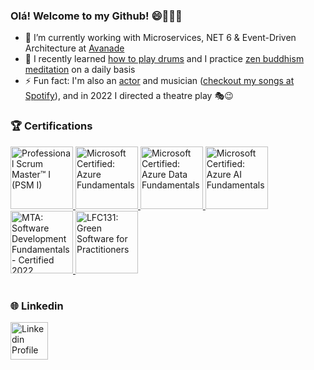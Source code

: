### Olá! Welcome to my Github! 😄👋👋👋

- 🔭 I’m currently working with Microservices, NET 6 & Event-Driven Architecture at [Avanade](https://www.avanade.com/pt-br)
- 🌱 I recently learned [how to play drums](https://youtu.be/_sq9AxPqofg?si=ePZLQy73VcwcK7in) and I practice [zen buddhism meditation](https://www.daissen.org.br/) on a daily basis
- ⚡ Fun fact: I'm also an [actor](https://youtu.be/n3UaAZDqJuU?si=Nwv29E6dd1MTTOpW) and musician ([checkout my songs at Spotify](https://open.spotify.com/intl-pt/artist/2Y8JH7zPAXZDn2saxrvEbf)), and in 2022 I directed a theatre play 🎭😉

<!--

**marciocoelho31/marciocoelho31** is a ✨ _special_ ✨ repository because its `README.md` (this file) appears on your GitHub profile.

Here are some ideas to get you started:

- 🔭 I’m currently working on ...
- 🌱 I’m currently learning ...
- 👯 I’m looking to collaborate on ...
- 🤔 I’m looking for help with ...
- 💬 Ask me about ...
- 📫 How to reach me: ...
- 😄 Pronouns: ...
- ⚡ Fun fact: ...

#

[![Top Langs](https://github-readme-stats.vercel.app/api/top-langs/?username=marciocoelho31&show_icons=true&theme=github_dark)](https://github.com/anuraghazra/github-readme-stats)

[![GitHub stats](https://github-readme-stats.vercel.app/api?username=marciocoelho31&show_icons=true&theme=github_dark)](https://github.com/anuraghazra/github-readme-stats)
-->

### 🏆 Certifications
<div align="left">
<a href="https://www.credly.com/earner/earned/badge/9518ec93-5893-4cd6-b12f-09b67d8fe888">
<img height="100" src="https://images.credly.com/size/680x680/images/a2790314-008a-4c3d-9553-f5e84eb359ba/image.png" title="Professional Scrum Master™ I (PSM I)" alt="Professional Scrum Master™ I (PSM I)" />
</a>
<a href="https://www.credly.com/earner/earned/badge/58cb9321-8382-494c-ae5d-5f47cc371e62">
<img height="100" src="https://images.credly.com/size/680x680/images/be8fcaeb-c769-4858-b567-ffaaa73ce8cf/image.png" title="Microsoft Certified: Azure Fundamentals" alt="Microsoft Certified: Azure Fundamentals" />
</a>
<a href="https://www.credly.com/earner/earned/badge/ed009fab-c07c-4255-9763-9678fb25b4d9">
<img height="100" src="https://images.credly.com/size/680x680/images/70eb1e3f-d4de-4377-a062-b20fb29594ea/azure-data-fundamentals-600x600.png" title="Microsoft Certified: Azure Data Fundamentals" alt="Microsoft Certified: Azure Data Fundamentals" />
</a>
<a href="https://www.credly.com/earner/earned/badge/4d64970a-44fb-4e3b-91b2-5d76007356d6">
<img height="100" src="https://images.credly.com/size/680x680/images/4136ced8-75d5-4afb-8677-40b6236e2672/azure-ai-fundamentals-600x600.png" title="Microsoft Certified: Azure AI Fundamentals" alt="Microsoft Certified: Azure AI Fundamentals" />
</a>
<a href="https://www.credly.com/earner/earned/badge/849efb55-942c-4b4f-a8c5-613ae75f3250">
<img height="100" src="https://images.credly.com/size/680x680/images/7e0d2e0d-e68a-4a87-9245-dc288c97f33b/image.png" title="MTA: Software Development Fundamentals - Certified 2022" alt="MTA: Software Development Fundamentals - Certified 2022" />
</a>
<a href="https://www.credly.com/earner/earned/badge/fddb094c-f5c9-4a38-beac-96a140aa0da7">
<img height="100" src="https://images.credly.com/size/680x680/images/e11a03a6-904f-4e08-9427-ab48d3885e4f/image.png" title="LFC131: Green Software for Practitioners" alt="LFC131: Green Software for Practitioners" />
</a>
</div>

#

### 🌐 Linkedin
<a href="https://www.linkedin.com/in/marcioc31/">
<img height="60" src="https://www.vectorlogo.zone/logos/linkedin/linkedin-icon.svg" title="Linkedin Profile" alt="Linkedin Profile" /></code>
</a>

#
